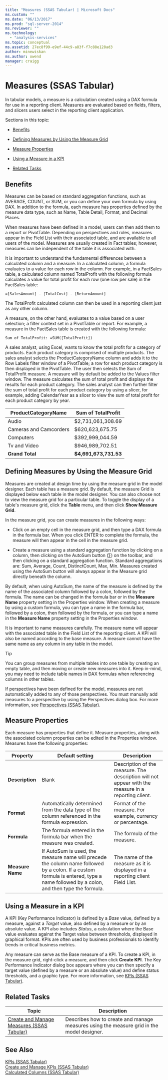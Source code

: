 ```yaml
---
title: "Measures (SSAS Tabular) | Microsoft Docs"
ms.custom: ""
ms.date: "06/13/2017"
ms.prod: "sql-server-2014"
ms.reviewer: ""
ms.technology: 
  - "analysis-services"
ms.topic: conceptual
ms.assetid: 27ec8f99-e9ef-44c9-a83f-f7c88e128ad3
author: minewiskan
ms.author: owend
manager: craigg
---
```

# Measures (SSAS Tabular)
  In tabular models, a measure is a calculation created using a DAX formula for use in a reporting client. Measures are evaluated based on fields, filters, and slicers users select in the reporting client application.  
  
 Sections in this topic:  
  
-   [Benefits](#bkmk_understanding)  
  
-   [Defining Measures by Using the Measure Grid](#bkmk_def_mg)  
  
-   [Measure Properties](#bkmk_properties)  
  
-   [Using a Measure in a KPI](#bkmk_KPI)  
  
-   [Related Tasks](#bkmk_rel_tasks)  
  
##  <a name="bkmk_understanding"></a> Benefits  
 Measures can be based on standard aggregation functions, such as AVERAGE, COUNT, or SUM, or you can define your own formula by using DAX. In addition to the formula, each measure has properties defined by the measure data type, such as Name, Table Detail, Format, and Decimal Places.  
  
 When measures have been defined in a model, users can then add them to a report or PivotTable. Depending on perspectives and roles, measures appear in the Field List with their associated table, and are available to all users of the model. Measures are usually created in Fact tables; however, measures can be independent of the table it is associated with.  
  
 It is important to understand the fundamental differences between a calculated column and a measure. In a calculated column, a formula evaluates to a value for each row in the column. For example, in a FactSales table, a calculated column named TotalProfit with the following formula calculates a value for total profit for each row (one row per sale) in the FactSales table:  
  
```  
=[SalesAmount] - [TotalCost] - [ReturnAmount]  
```  
  
 The TotalProfit calculated column can then be used in a reporting client just as any other column.  
  
 A measure, on the other hand, evaluates to a value based on a user selection; a filter context set in a PivotTable or report. For example, a measure in the FactSales table is created with the following formula:  
  
```  
Sum of TotalProfit: =SUM([TotalProfit])  
```  
  
 A sales analyst, using Excel, wants to know the total profit for a category of products. Each product category is comprised of multiple products. The sales analyst selects the ProductCategoryName column and adds it to the Row Labels filter window of a PivotTable; a row for each product category is then displayed in the PivotTable. The user then selects the Sum of TotalProfit measure. A measure will by default be added to the Values filter window. The measure calculates the sum of total profit and displays the results for each product category. The sales analyst can then further filter the sum of total profit for each product category by using a slicer, for example, adding CalendarYear as a slicer to view the sum of total profit for each product category by year.  
  
|ProductCategoryName|Sum of TotalProfit|  
|-------------------------|------------------------|  
|Audio|$2,731,061,308.69|  
|Cameras and Camcorders|$620,623,675.75|  
|Computers|$392,999,044.59|  
|Tv and Video|$946,989,702.51|  
|**Grand Total**|**$4,691,673,731.53**|  
  
##  <a name="bkmk_def_mg"></a> Defining Measures by Using the Measure Grid  
 Measures are created at design time by using the measure grid in the model designer. Each table has a measure grid. By default, the measure Grid is displayed below each table in the model designer. You can also choose not to view the measure grid for a particular table. To toggle the display of a table's measure grid, click the **Table** menu, and then click **Show Measure Grid**.  
  
 In the measure grid, you can create measures in the following ways:  
  
-   Click on an empty cell in the measure grid, and then type a DAX formula in the formula bar. When you click ENTER to complete the formula, the measure will then appear in the cell in the measure grid.  
  
-   Create a measure using a standard aggregation function by clicking on a column, then clicking on the AutoSum button (∑) on the toolbar, and then clicking on a standard aggregation function. Standard aggregations are: Sum, Average, Count, DistinctCount, Max, Min. Measures created using the AutoSum button will always appear in the Measure grid directly beneath the column.  
  
 By default, when using AutoSum, the name of the measure is defined by the name of the associated column followed by a colon, followed by the formula. The name can be changed in the formula bar or in the **Measure Name** property setting in the Properties window. When creating a measure by using a custom formula, you can type a name in the formula bar, followed by a colon, then followed by the formula, or you can type a name in the **Measure Name** property setting in the Properties window.  
  
 It is important to name measures carefully. The measure name will appear with the associated table in the Field List of the reporting client. A KPI will also be named according to the base measure. A measure cannot have the same name as any column in any table in the model.  
  
> [!TIP]  
>  You can group measures from multiple tables into one table by creating an empty table, and then moving or create new measures into it. Keep in-mind, you may need to include table names in DAX formulas when referencing columns in other tables.  
  
 If perspectives have been defined for the model, measures are not automatically added to any of those perspectives. You must manually add measures to a perspective by using the Perspectives dialog box. For more information, see [Perspectives &#40;SSAS Tabular&#41;](perspectives-ssas-tabular.md).  
  
##  <a name="bkmk_properties"></a> Measure Properties  
 Each measure has properties that define it. Measure properties, along with the associated column properties can be edited in the Properties window. Measures have the following properties:  
  
|Property|Default setting|Description|  
|--------------|---------------------|-----------------|  
|**Description**|Blank|Description of the measure. The description will not appear with the measure in a reporting client.|  
|**Format**|Automatically determined from the data type of the column referenced in the formula expression.|Format of the measure. For example, currency or percentage.|  
|**Formula**|The formula entered in the formula bar when the measure was created.|The formula of the measure.|  
|**Measure Name**|If AutoSum is used, the measure name will precede the column name followed by a colon. If a custom formula is entered, type a name followed by a colon, and then type the formula.|The name of the measure as it is displayed in a reporting client Field List.|  
  
##  <a name="bkmk_KPI"></a> Using a Measure in a KPI  
 A KPI (Key Performance Indicator) is defined by a *Base* value, defined by a measure, against a *Target* value, also defined by a measure or by an absolute value. A KPI also includes *Status*, a calculation where the Base value evaluates against the Target value between thresholds, displayed in graphical format. KPIs are often used by business professionals to identify trends in critical business metrics.  
  
 Any measure can serve as the Base measure of a KPI. To create a KPI, in the measure grid, right-click a measure, and then click **Create KPI**. The Key Performance Indicator dialog box appears where you can then specify a target value (defined by a measure or an absolute value) and define status thresholds, and a graphic type. For more information, see [KPIs &#40;SSAS Tabular&#41;](kpis-ssas-tabular.md).  
  
##  <a name="bkmk_rel_tasks"></a> Related Tasks  
  
|Topic|Description|  
|-----------|-----------------|  
|[Create and Manage Measures &#40;SSAS Tabular&#41;](measures-ssas-tabular.md)|Describes how to create and manage measures using the measure grid in the model designer.|  
  
## See Also  
 [KPIs &#40;SSAS Tabular&#41;](kpis-ssas-tabular.md)   
 [Create and Manage KPIs &#40;SSAS Tabular&#41;](create-and-manage-kpis-ssas-tabular.md)   
 [Calculated Columns &#40;SSAS Tabular&#41;](ssas-calculated-columns.md)  
  
  
